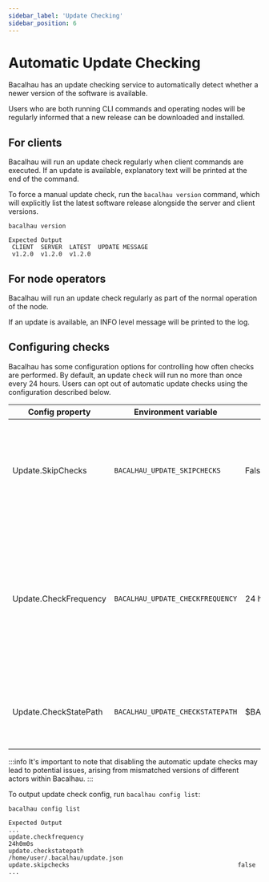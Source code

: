 ```yaml
---
sidebar_label: 'Update Checking'
sidebar_position: 6
---
```


# Automatic Update Checking

Bacalhau has an update checking service to automatically detect whether a newer version of the software is available.

Users who are both running CLI commands and operating nodes will be regularly informed that a new release can be downloaded and installed.


## For clients

Bacalhau will run an update check regularly when client commands are executed. If an update is available, explanatory text will be printed at the end of the command.

To force a manual update check, run the `bacalhau version` command, which will explicitly list the latest software release alongside the server and client versions.

```shell
bacalhau version

Expected Output
 CLIENT  SERVER  LATEST  UPDATE MESSAGE
 v1.2.0  v1.2.0  v1.2.0
```

## For node operators

Bacalhau will run an update check regularly as part of the normal operation of the node.

If an update is available, an INFO level message will be printed to the log.

## Configuring checks

Bacalhau has some configuration options for controlling how often checks are performed. By default, an update check will run no more than once every 24 hours. Users can opt out of automatic update checks using the configuration described below.

| Config property | Environment variable | Default value | Meaning |
|---|---|---|---|
| Update.SkipChecks | `BACALHAU_UPDATE_SKIPCHECKS` | False | If true, no update checks will be performed. As an environment variable, set to `"1"`, `"t"` or `"true"`. |
| Update.CheckFrequency | `BACALHAU_UPDATE_CHECKFREQUENCY` | 24 hours | The minimum amount of time between automated update checks. Set as any duration of hours, minutes or seconds, e.g. `24h` or `10m`. |
| Update.CheckStatePath | `BACALHAU_UPDATE_CHECKSTATEPATH` | $BACALHAU_DIR/update.json | An absolute path where Bacalhau should store the date and time of the last check. |

:::info
It's important to note that disabling the automatic update checks may lead to potential issues, arising from mismatched versions of different actors within Bacalhau.
:::

To output update check config, run `bacalhau config list`:

```shell
bacalhau config list

Expected Output
...
update.checkfrequency                                           24h0m0s
update.checkstatepath                                           /home/user/.bacalhau/update.json
update.skipchecks                                               false
...
```
